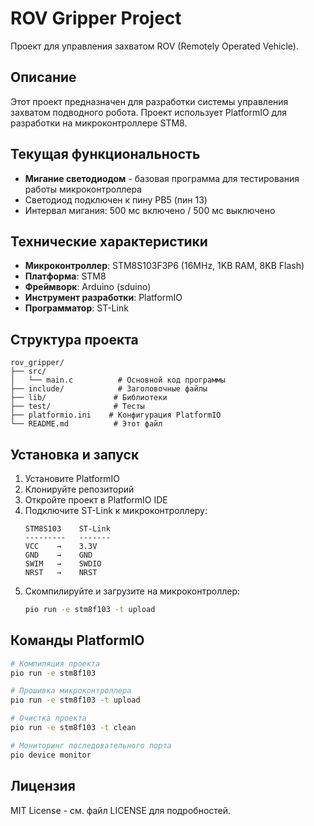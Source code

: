 # ROV Gripper Project

Проект для управления захватом ROV (Remotely Operated Vehicle).

## Описание

Этот проект предназначен для разработки системы управления захватом подводного робота. Проект использует PlatformIO для разработки на микроконтроллере STM8.

## Текущая функциональность

- **Мигание светодиодом** - базовая программа для тестирования работы микроконтроллера
- Светодиод подключен к пину PB5 (пин 13)
- Интервал мигания: 500 мс включено / 500 мс выключено

## Технические характеристики

- **Микроконтроллер**: STM8S103F3P6 (16MHz, 1KB RAM, 8KB Flash)
- **Платформа**: STM8
- **Фреймворк**: Arduino (sduino)
- **Инструмент разработки**: PlatformIO
- **Программатор**: ST-Link

## Структура проекта

```
rov_gripper/
├── src/
│   └── main.c          # Основной код программы
├── include/            # Заголовочные файлы
├── lib/               # Библиотеки
├── test/              # Тесты
├── platformio.ini    # Конфигурация PlatformIO
└── README.md          # Этот файл
```

## Установка и запуск

1. Установите PlatformIO
2. Клонируйте репозиторий
3. Откройте проект в PlatformIO IDE
4. Подключите ST-Link к микроконтроллеру:
   ```
   STM8S103    ST-Link
   ---------   -------
   VCC    →    3.3V
   GND    →    GND  
   SWIM   →    SWDIO
   NRST   →    NRST
   ```
5. Скомпилируйте и загрузите на микроконтроллер:
   ```bash
   pio run -e stm8f103 -t upload
   ```

## Команды PlatformIO

```bash
# Компиляция проекта
pio run -e stm8f103

# Прошивка микроконтроллера
pio run -e stm8f103 -t upload

# Очистка проекта
pio run -e stm8f103 -t clean

# Мониторинг последовательного порта
pio device monitor
```

## Лицензия

MIT License - см. файл LICENSE для подробностей.
